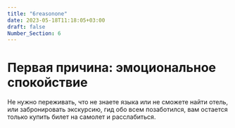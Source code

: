```yaml
---
title: "6reasonone"
date: 2023-05-18T11:18:05+03:00
draft: false
Number_Section: 6
---
```


# Первая причина: эмоциональное спокойствие

Не нужно переживать, что не знаете языка или не сможете найти отель, или забронировать экскурсию, гид обо всем позаботился, вам остается только купить билет на самолет и расслабиться.


